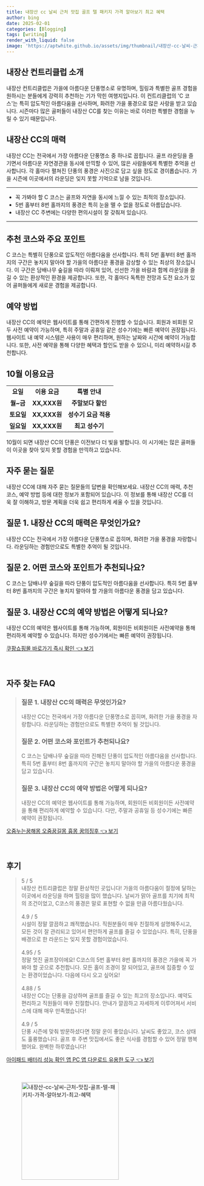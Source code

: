 ```yaml
---
title: 내장산 cc 날씨 근처 맛집 골프 텔 패키지 가격 알아보기 최고 혜택
author: bing
date: 2025-02-01
categories: [Blogging]
tags: [writing]
render_with_liquid: false
image: 'https://aptwhite.github.io/assets/img/thumbnail/내장산-cc-날씨-근처-맛집-골프-텔-패키지-가격-알아보기-최고-혜택.webp'
---
```



<h2 id='내장산-컨트리클럽-소개'>내장산 컨트리클럽 소개</h2>

<p>내장산 컨트리클럽은 가을에 아름다운 단풍명소로 유명하며, 힐링과 특별한 골프 경험을 원하시는 분들에게 강력히 추천하는 기가 막힌 여행지입니다. 이 컨트리클럽의 'C 코스'는 특히 압도적인 아름다움을 선사하며, 화려한 가을 풍경으로 많은 사랑을 받고 있습니다. 시즌마다 많은 골퍼들이 내장산 CC를 찾는 이유는 바로 이러한 특별한 경험을 누릴 수 있기 때문입니다.</p>

<h2 id='내장산-cc의-매력'>내장산 CC의 매력</h2>

<p>내장산 CC는 전국에서 가장 아름다운 단풍명소 중 하나로 꼽힙니다. 골프 라운딩을 즐기면서 아름다운 자연경관을 동시에 만끽할 수 있어, 많은 사람들에게 특별한 추억을 선사합니다. 각 홀마다 펼쳐진 단풍의 풍경은 사진으로 담고 싶을 정도로 경이롭습니다. 가을 시즌에 이곳에서의 라운딩은 잊지 못할 기억으로 남을 것입니다.</p>

<hr />

<ul>
    <li>꼭 가봐야 할 C 코스는 골프와 자연을 동시에 느낄 수 있는 최적의 장소입니다.</li>
    <li>5번 홀부터 8번 홀까지의 풍경은 특히 눈을 뗄 수 없을 정도로 아름답습니다.</li>
    <li>내장산 CC 주변에는 다양한 편의시설이 잘 갖춰져 있습니다.</li>
</ul>

<hr />

<h2 id='추천-코스와-주요-포인트'>추천 코스와 주요 포인트</h2>

<p>C 코스는 특별히 단풍으로 압도적인 아름다움을 선사합니다. 특히 5번 홀부터 8번 홀까지의 구간은 놓치지 말아야 할 가을의 아름다운 풍경을 감상할 수 있는 최상의 장소입니다. 이 구간은 담배나무 숲길을 따라 이뤄져 있어, 선선한 가을 바람과 함께 라운딩을 즐길 수 있는 환상적인 환경을 제공합니다. 또한, 각 홀마다 독특한 전망과 도전 요소가 있어 골퍼들에게 새로운 경험을 제공합니다.</p>

<h2 id='예약-방법'>예약 방법</h2>

<p>내장산 CC의 예약은 웹사이트를 통해 간편하게 진행할 수 있습니다. 회원과 비회원 모두 사전 예약이 가능하며, 특히 주말과 공휴일 같은 성수기에는 빠른 예약이 권장됩니다. 웹사이트 내 예약 시스템은 사용이 매우 편리하며, 원하는 날짜와 시간에 예약이 가능합니다. 또한, 사전 예약을 통해 다양한 혜택과 할인도 받을 수 있으니, 미리 예약하시길 추천합니다.</p>

<h2 id='10월-이용요금'>10월 이용요금</h2>

<table>
    <tr>
        <td style="text-align: center; height: 17px;"><b>요일</b></td>
        <td style="text-align: center; height: 17px;"><b>이용 요금</b></td>
        <td style="text-align: center; height: 17px;"><b>특별 안내</b></td>
    </tr>
    <tr>
        <td style="text-align: center; height: 17px;"><b>월~금</b></td>
        <td style="text-align: center; height: 17px;"><b>XX,XXX원</b></td>
        <td style="text-align: center; height: 17px;"><b>주말보다 할인</b></td>
    </tr>
    <tr>
        <td style="text-align: center; height: 17px;"><b>토요일</b></td>
        <td style="text-align: center; height: 17px;"><b>XX,XXX원</b></td>
        <td style="text-align: center; height: 17px;"><b>성수기 요금 적용</b></td>
    </tr>
    <tr>
        <td style="text-align: center; height: 17px;"><b>일요일</b></td>
        <td style="text-align: center; height: 17px;"><b>XX,XXX원</b></td>
        <td style="text-align: center; height: 17px;"><b>최고 성수기</b></td>
    </tr>
</table>

<p>10월이 되면 내장산 CC의 단풍은 이전보다 더 빛을 발합니다. 이 시기에는 많은 골퍼들이 이곳을 찾아 잊지 못할 경험을 만끽하고 있습니다.</p>

<h2 id='자주-묻는-질문'>자주 묻는 질문</h2>

<p>내장산 CC에 대해 자주 묻는 질문들의 답변을 확인해보세요. 내장산 CC의 매력, 추천 코스, 예약 방법 등에 대한 정보가 포함되어 있습니다. 이 정보를 통해 내장산 CC를 더욱 잘 이해하고, 방문 계획을 더욱 쉽고 편리하게 세울 수 있을 것입니다.</p>

<h2 id='질문-1-내장산-cc의-매력은-무엇인가요'>질문 1. 내장산 CC의 매력은 무엇인가요?</h2>

<p>내장산 CC는 전국에서 가장 아름다운 단풍명소로 꼽히며, 화려한 가을 풍경을 자랑합니다. 라운딩하는 경험만으로도 특별한 추억이 될 것입니다.</p>

<h2 id='질문-2-어떤-코스와-포인트가-추천되나요'>질문 2. 어떤 코스와 포인트가 추천되나요?</h2>

<p>C 코스는 담배나무 숲길을 따라 단풍이 압도적인 아름다움을 선사합니다. 특히 5번 홀부터 8번 홀까지의 구간은 놓치지 말아야 할 가을의 아름다운 풍경을 담고 있습니다.</p>

<h2 id='질문-3-내장산-cc의-예약-방법은-어떻게-되나요'>질문 3. 내장산 CC의 예약 방법은 어떻게 되나요?</h2>

<p>내장산 CC의 예약은 웹사이트를 통해 가능하며, 회원이든 비회원이든 사전예약을 통해 편리하게 예약할 수 있습니다. 하지만 성수기에서는 빠른 예약이 권장됩니다.</p>


<p><a class="click-button" title="쿠팡쇼핑몰 바로가기 즉시 확인" href="https://aptwhite.github.io/posts/%EC%BF%A0%ED%8C%A1%EC%87%BC%ED%95%91%EB%AA%B0-%EB%B0%94%EB%A1%9C%EA%B0%80%EA%B8%B0-%EC%A6%89%EC%8B%9C-%ED%99%95%EC%9D%B8/" rel="dofollow">쿠팡쇼핑몰 바로가기 즉시 확인 👈 보기</a></p><br>
<h2 id='자주_찾는_FAQ'>자주 찾는 FAQ</h2>
<div itemscope="" itemtype="https://schema.org/FAQPage"> 
<blockquote> 
<div itemscope="" itemprop="mainEntity" itemtype="https://schema.org/Question"> 
<h3 itemprop="name">질문 1. 내장산 CC의 매력은 무엇인가요?</h3> 
<div itemscope="" itemprop="acceptedAnswer" itemtype="https://schema.org/Answer"> 
<span itemprop="text"> 
<p>내장산 CC는 전국에서 가장 아름다운 단풍명소로 꼽히며, 화려한 가을 풍경을 자랑합니다. 라운딩하는 경험만으로도 특별한 추억이 될 것입니다.</p> 
</span> 
</div> 
</div> 

<div itemscope="" itemprop="mainEntity" itemtype="https://schema.org/Question"> 
<h3 itemprop="name">질문 2. 어떤 코스와 포인트가 추천되나요?</h3> 
<div itemscope="" itemprop="acceptedAnswer" itemtype="https://schema.org/Answer"> 
<span itemprop="text"> 
<p>C 코스는 담배나무 숲길을 따라 진해진 단풍이 압도적인 아름다움을 선사합니다. 특히 5번 홀부터 8번 홀까지의 구간은 놓치지 말아야 할 가을의 아름다운 풍경을 담고 있습니다.</p> 
</span> 
</div> 
</div> 

<div itemscope="" itemprop="mainEntity" itemtype="https://schema.org/Question"> 
<h3 itemprop="name">질문 3. 내장산 CC의 예약 방법은 어떻게 되나요?</h3> 
<div itemscope="" itemprop="acceptedAnswer" itemtype="https://schema.org/Answer"> 
<span itemprop="text"> 
<p>내장산 CC의 예약은 웹사이트를 통해 가능하며, 회원이든 비회원이든 사전예약을 통해 편리하게 예약할 수 있습니다. 다만, 주말과 공휴일 등 성수기에는 빠른 예약이 권장됩니다.</p> 
</span> 
</div> 
</div> 
</blockquote> 
</div>
<p><a class="click-button" title="오줌누는꿈해몽 오줌꿈길몽 흉몽 꿈의징후" href="https://aptwhite.github.io/posts/%EC%98%A4%EC%A4%8C%EB%88%84%EB%8A%94%EA%BF%88%ED%95%B4%EB%AA%BD-%EC%98%A4%EC%A4%8C%EA%BF%88%EA%B8%B8%EB%AA%BD-%ED%9D%89%EB%AA%BD-%EA%BF%88%EC%9D%98%EC%A7%95%ED%9B%84/" rel="dofollow">오줌누는꿈해몽 오줌꿈길몽 흉몽 꿈의징후 👈 보기</a></p><br>
<h2 id='후기'>후기</h2>
<div itemscope itemtype="https://schema.org/Product">
  <blockquote>
  <div itemprop="review" itemscope itemtype="https://schema.org/Review">
      <div itemprop="reviewRating" itemscope itemtype="https://schema.org/Rating"> <span itemprop="ratingValue">5</span> / <span itemprop="bestRating">5</span> </div>
      <span itemprop="reviewBody">내장산 컨트리클럽은 정말 환상적인 곳입니다! 가을의 아름다움이 절정에 달하는 이곳에서 라운딩을 하며 힐링을 많이 했습니다. 날씨가 맑아 골프를 치기에 최적의 조건이었고, C코스의 풍경은 말로 표현할 수 없을 만큼 아름다웠습니다.</span>
  </div>
  <br>
  <div itemprop="review" itemscope itemtype="https://schema.org/Review">
      <div itemprop="reviewRating" itemscope itemtype="https://schema.org/Rating"> <span itemprop="ratingValue">4.9</span> / <span itemprop="bestRating">5</span> </div>
      <span itemprop="reviewBody">시설이 정말 깔끔하고 쾌적했습니다. 직원분들이 매우 친절하게 설명해주시고, 모든 것이 잘 관리되고 있어서 편안하게 골프를 즐길 수 있었습니다. 특히, 단풍을 배경으로 한 라운드는 잊지 못할 경험이었습니다.</span>
  </div>
  <br>
  <div itemprop="review" itemscope itemtype="https://schema.org/Review">
      <div itemprop="reviewRating" itemscope itemtype="https://schema.org/Rating"> <span itemprop="ratingValue">4.95</span> / <span itemprop="bestRating">5</span> </div>
      <span itemprop="reviewBody">정말 멋진 골프장이에요! C코스의 5번 홀부터 8번 홀까지의 풍경은 가을에 꼭 가봐야 할 곳으로 추천합니다. 모든 홀이 조경이 잘 되어있고, 골프에 집중할 수 있는 환경이었습니다. 다음에 다시 오고 싶어요!</span>
  </div>
  <br>
  <div itemprop="review" itemscope itemtype="https://schema.org/Review">
      <div itemprop="reviewRating" itemscope itemtype="https://schema.org/Rating"> <span itemprop="ratingValue">4.88</span> / <span itemprop="bestRating">5</span> </div>
      <span itemprop="reviewBody">내장산 CC는 단풍을 감상하며 골프를 즐길 수 있는 최고의 장소입니다. 예약도 편리하고 직원들이 매우 친절합니다. 안내가 깔끔하고 자세하게 이루어져서 서비스에 대해 매우 만족했습니다!</span>
  </div>
  <br>
  <div itemprop="review" itemscope itemtype="https://schema.org/Review">
      <div itemprop="reviewRating" itemscope itemtype="https://schema.org/Rating"> <span itemprop="ratingValue">4.9</span> / <span itemprop="bestRating">5</span> </div>
      <span itemprop="reviewBody">단풍 시즌에 맞춰 방문하셨다면 정말 운이 좋았습니다. 날씨도 좋았고, 코스 상태도 훌륭했습니다. 골프 후 주변 맛집에서도 좋은 식사를 경험할 수 있어 정말 행복했어요. 완벽한 하루였습니다!</span>
  </div>
  </blockquote>
</div>
<p><a class="click-button" title="아이패드 배터리 성능 확인 앱 PC 앱 다운로드 유용한 도구" href="https://aptwhite.github.io/posts/%EC%95%84%EC%9D%B4%ED%8C%A8%EB%93%9C-%EB%B0%B0%ED%84%B0%EB%A6%AC-%EC%84%B1%EB%8A%A5-%ED%99%95%EC%9D%B8-%EC%95%B1-PC-%EC%95%B1-%EB%8B%A4%EC%9A%B4%EB%A1%9C%EB%93%9C-%EC%9C%A0%EC%9A%A9%ED%95%9C-%EB%8F%84%EA%B5%AC/" rel="dofollow">아이패드 배터리 성능 확인 앱 PC 앱 다운로드 유용한 도구 👈 보기</a></p><br>
<figure class="image"><img src="https://aptwhite.github.io/assets/img/thumbnail/내장산-cc-날씨-근처-맛집-골프-텔-패키지-가격-알아보기-최고-혜택.webp" alt="내장산-cc-날씨-근처-맛집-골프-텔-패키지-가격-알아보기-최고-혜택" width="256" height="256"></figure>